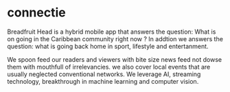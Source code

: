 # connectie
Breadfruit Head is a hybrid mobile app that answers the question: What is on going in the Caribbean community right now ?
In addtion we answers the question: what is going back home in sport, lifestyle and entertanment.

We spoon feed our readers and viewers with bite size news feed not dowse them with mouthfull of irrelevancies.
we also cover  local events that are usually neglected conventional networks. We leverage AI, streaming technology, breakthrough in machine learning and computer vision. 
